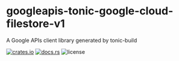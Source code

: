 # googleapis-tonic-google-cloud-filestore-v1

A Google APIs client library generated by tonic-build

[![crates.io](https://img.shields.io/crates/v/googleapis-tonic-google-cloud-filestore-v1)](https://crates.io/crates/googleapis-tonic-google-cloud-filestore-v1)
[![docs.rs](https://img.shields.io/docsrs/googleapis-tonic-google-cloud-filestore-v1)](https://docs.rs/googleapis-tonic-google-cloud-filestore-v1)
![license](https://img.shields.io/crates/l/googleapis-tonic-google-cloud-filestore-v1)
